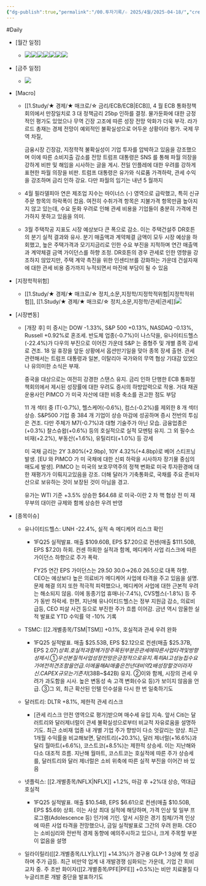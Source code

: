 ```yaml
---
{"dg-publish":true,"permalink":"/00.투자기록/☆ 2025/4월/2025-04-18/","created":"2025-04-14T11:02:56.598+09:00","updated":"2025-06-03T20:07:54.375+09:00"}
---
```


#Daily 


- [월간 일정]
	- ![](/img/user/attachments/Pasted%20image%2020250416150009.png)![](/img/user/attachments/Pasted%20image%2020250328104947.png)![](/img/user/attachments/Pasted%20image%2020250411150857.png)![](/img/user/attachments/Pasted%20image%2020250326131419.png)![](/img/user/attachments/Pasted%20image%2020250326131350.png)![](/img/user/attachments/Pasted%20image%2020250331141952.png)![](/img/user/attachments/Pasted%20image%2020250402141902.png)

- [금주 일정]
	- ![](/img/user/attachments/Pasted%20image%2020250411150817.png)
		





- [Macro]
	- [[1.Study/★ 경제/★ 매크로/☆ 금리/ECB/ECB\|ECB]], 4 월 ECB 통화정책 회의에서 만장일치로 3 대 정책금리 25bp 인하를 결정. 물가둔화에 대한 긍정적인 평가도 있었으나 무역 긴장 고조에 따른 성장 전망 악화가 더욱 부각. 라가르드 총재는 경제 전망이 예외적인 불확실성으로 어두운 상황이라 평가. 국제 무역 차질,
	  
	  금융시장 긴장감, 지정학적 불확실성이 기업 투자를 압박하고 있음을 강조했으며 이에 따른 소비지출 감소를 전망 트럼프 대통령은 SNS 를 통해 파월 의장을 강하게 비판 및 해임을 시사하는 글을 게시. 전일 인플레에 대한 우려를 강하게 표현한 파월 의장을 비판. 트럼프 대통령은 유가와 식료품 가격하락, 관세 수익을 강조하며 금리 인하 강요. 다만 파월의 임기는 내년 5 월까지
	  
	- 4월 필라델피아 연은 제조업 지수는 마이너스 (-) 영역으로 급락했고, 특히 신규주문 항목의 하락폭이 컸음. 여전히 수취가격 항목은 지불가격 항목만큼 높아지지 않고 있는데, 수요 둔화 우려로 인해 관세 비용을 기업들이 충분히 가격에 전가하지 못하고 있음을 의미. 
	  
	- 3월 주택착공 지표도 시장 예상보다 큰 폭으로 감소. 이는 주택건설주 DR호튼의 분기 실적 결과와 유사. 분기 매출액과 계약체결 금액이 모두 시장 예상을 하회했고, 높은 주택가격과 모기지금리로 인한 수요 부진을 지적하며 연간 매출액과 계약체결 금액 가이던스를 하향 조정. DR호튼의 경우 관세로 인한 영향을 강조하지 않았지만, 주택 계약 촉진을 위한 인센티브를 강화하는 가운데 건설자재에 대한 관세 비용 증가까지
누적되면서 마진에 부담이 될 수 있음






- [지정학적위험]
	- [[1.Study/★ 경제/★ 매크로/☆ 정치,소문,지정학/지정학적위험\|지정학적위험]], [[1.Study/★ 경제/★ 매크로/☆ 정치,소문,지정학/관세\|관세]]![](/img/user/attachments/Pasted%20image%2020250418094430.png)






- [시장변동]
	  
	- [개장 후] 미 증시는 DOW -1.33%, S&P 500 +0.13%, NASDAQ -0.13%, Russell +0.92%로 혼조세. 반도체 업종(-0.7%)이 나스닥을, 유나이티드헬스(-22.4%)가 다우의 부진으로 이어진 가운데 S&P 는 중형주 및 개별 종목 강세로 견조. 18 일 휴장을 앞둔 상황에서 옵션만기일을 맞아 종목 장세 출현. 관세 관련해서는 트럼프 대통령과 일본, 이탈리아 국가와의 무역 협상 기대감 있었으나 유의미한 소식은 부재. 
	  
	  중국을 대상으로는 여전히 강경한 스탠스 유지. 금리 인하 단행한 ECB 통화정책회의에서 제시된 성장률에 대한 우려도 증시의 하방압력으로 작용. 거대 채권운용사인 PIMCO 가 미국 자산에 대한 비중 축소를 권고한 점도 부담
	  
	  11 개 섹터 중 IT(-0.7%), 헬스케어(-0.6%), 컴스(-0.2%)를 제외한 8 개 섹터 상승. S&P500 기업 중 384 개 기업이 상승 마감에 성공하며 증시 전반의 투심은 견조. 다만 주체가 M7(-0.7%)과 대형 기술주가 아닌 모습. 금융업종은(+0.3%) 찰스슈왑(+0.6%) 등의 호실적으로 실적 모멘텀 유지. 그 외 필수소비재(+2.2%), 부동산(+1.6%), 유틸리티(+1.0%) 등 강세
	  
	  미 국채 금리는 2Y 3.80%(+2.9bp), 10Y 4.32%(+4.8bp)로 베어 스티프닝 발생. [EU 와 PIMCO 가 미 국채에 대한 신뢰 하락을 시사하자 장기물 중심의 매도세 발생]. PIMCO 는 미국의 보호무역주의 정책 변화로 미국 투자환경에 대한 재평가가 이뤄지고있음을 강조. 더해 달러가 기축통화로, 국채를 주요 준비자산으로 보유하는 것이 보장된 것이 아님을 경고. 
	  
	  유가는 WTI 기준 +3.5% 상승한 $64.68 로 미국-이란 2 차 핵 협상 전 미 재무부의 대이란 규제와 함께 상승한 우려 반영






- [종목이슈]
	- 유나이티드헬스: UNH -22.4%, 실적 속 메디케어 리스크 확인
		- 1FQ25 실적발표. 매출 $109.60B, EPS $7.20으로 컨센(매출 $111.50B, EPS $7.20) 하회. 컨센 하회한 실적과 함께, 메디케어 사업 리스크에 따른 가이던스 하향으로 주가 폭락.
		  
		  FY25 연간 EPS 가이던스는 $29.50~$30.0→$26.0~$26.5으로 대폭 하향. CEO는 예상보다 높은 의료비가 메디케어 사업에 타격을 주고 있음을 설명. 문제 해결 의지 또한 적극적 피력했으나, 메디케어 사업에 대한 근본적 우려는 해소되지 않음. 이에 동종기업 휴매나(-7.4%), CVS헬스(-1.8%) 등 주가 동반 하락세. 한편, 지난해 유나이티드헬스는 정부 지원금 감소, 의료비 급등, CEO 피살 사건 등으로 부진한 주가 흐름 이어감. 금년 역시 암울한 실적 발표로 YTD 수익률 약 -10% 기록
		  
	- TSMC: [[2.개별종목/TSM\|TSM]] +0.1%, 호실적과 관세 우려 완화
		- 1FQ25 실적발표. 매출 $25.53B, EPS $2.12으로 컨센(매출 $25.37B, EPS $2.07) 상회. 호실적과 함께 가장 주목된 부분은 관세에 따른 사업 타격 및 방향성 제시. ①우선 본질적 사업 성장 전망은 긍정적으로 유지. 특히 AI 고성능 칩 수요가 여전히 견조함을 언급. 이에 올해 AI 매출은 전년 대비 약 2배 성장할 것이라 자신. CAPEX 규모는 기존치($38B~$42B) 유지. ②이와 함께, 시장의 관세 우려가 과도함을 시사. 높은 변동성 속 고객 변화(수요 등)가 보이지 않음을 언급. ③그 외, 최근 확산된 인텔 인수설을 다시 한 번 일축하기도
		  
	- 달러트리: DLTR +8.1%, 제한적 관세 리스크
		- [관세 리스크 안전 영역으로 평가]받으며 매수세 유입 지속. 앞서 Citi는 달러트리와 달러제너럴이 관세 불확실성으로부터 비교적 자유로움을 설명하기도. 최근 소비재 업종 내 개별 기업 주가 향방이 다소 엇갈리는 양상. 최근 1개월 수익률을 비교해보면, 달러트리(+20.3%), 달러 제너럴(+16.6%)과 달리 월마트(+6.6%), 코스트코(+8.5%)는 제한적 상승세. 이는 지난해와 다소 대조적 흐름. 지난해 월마트, 코스트코는 호실적에 따른 주가 상승세를, 달러트리와 달러 제너럴은 소비 위축에 따른 실적 부진을 이어간 바 있음
		  
	- 넷플릭스: [[2.개별종목/NFLX\|NFLX]] +1.2%, 마감 후 +2%대 상승, 역대급 호실적
		- 1FQ25 실적발표. 매출 $10.54B, EPS $6.61으로 컨센(매출 $10.50B, EPS $5.69) 상회. 이는 사상 최대 실적에 해당하며, 가격 인상 및 일부 프로그램(Adolescence 등) 인기에 기인. 앞서 시장은 경기 침체/가격 인상에 따른 사업 타격을 전망했으나, 금일 실적발표로 그간의 우려 완화. CEO는 소비심리와 전반적 경제 동향에 예의주시하고 있으나, 크게 주목할 부분이 없음을 설명
		  
	- 일라이릴리([[2.개별종목/LLY\|LLY]] +14.3%)가 경구용 GLP-1 3상에 첫 성공하며 주가 급등. 최근 비만약 업계 내 개발경쟁 심화되는 가운데, 기업 간 희비 교차 중. 주 초반 화이자([[2.개별종목/PFE\|PFE]] +0.5%)는 비만 치료물질 다누글리프론 개발 중단을 발표하기도
